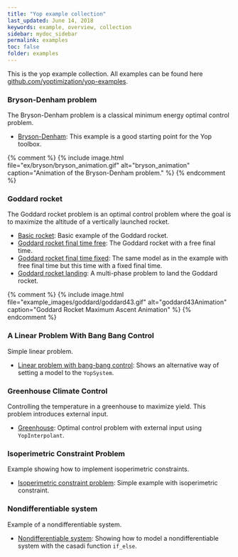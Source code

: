 ```yaml
---
title: "Yop example collection"
last_updated: June 14, 2018
keywords: example, overview, collection
sidebar: mydoc_sidebar
permalink: examples
toc: false
folder: examples
---
```

This is the yop example collection. All examples can be found here [github.com/yoptimization/yop-examples](https://github.com/yoptimization/yop-examples).

### Bryson-Denham problem
The Bryson-Denham problem is a classical minimum energy optimal control problem.
* [Bryson-Denham](brysonDenham): This example is a good starting point for the Yop toolbox.

{% comment %}
{% include image.html file="ex/bryson/bryson_animation.gif" alt="bryson_animation" caption="Animation of the Bryson-Denham problem." %}
{% endcomment %}

### Goddard rocket
The Goddard rocket problem is an optimal control problem where the goal is to maximize the altitude of a vertically launched rocket.

* [Basic rocket](goddardRocket): Basic example of the Goddard rocket.
* [Goddard rocket final time free](goddardRocketFreeTf): The Goddard rocket with a free final time.
* [Goddard rocket final time fixed](goddardRocketFixedTf): The same model as in the example with free final time but this time with a fixed final time.
* [Goddard rocket landing](goddardLanding): A multi-phase problem to land the Goddard rocket.

{% comment %}
{% include image.html file="example_images/goddard/goddard43.gif" alt="goddard43Animation" caption="Goddard Rocket Maximum Ascent Animation" %}
{% endcomment %}

### A Linear Problem With Bang Bang Control
Simple linear problem.
* [Linear problem with bang-bang control](bangFreeTf): Shows an alternative way of setting a model to the `YopSystem`.


### Greenhouse Climate Control
Controlling the temperature in a greenhouse to maximize yield. This problem introduces external input.

* [Greenhouse](greenhouse): Optimal control problem with external input using `YopInterpolant`.

### Isoperimetric Constraint Problem
Example showing how to implement isoperimetric constraints.

* [Isoperimetric constraint problem](isoConstraint): Simple example with isoperimetric constraint.

### Nondifferentiable system
Example of a nondifferentiable system.

* [Nondifferentiable system](nonDiff): Showing how to model a nondifferentiable system with the casadi function `if_else`.
